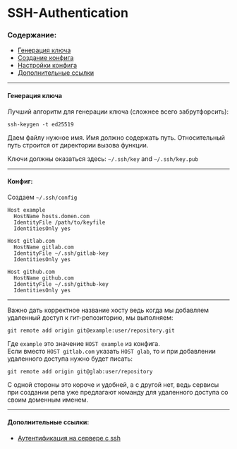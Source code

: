 # SSH-Аuthentication
### Содержание:
  - [Генерация ключа](#keygen)
  - [Создание конфига](#config)
  - [Настройки конфига](#settings)
  - [Дополнительные ссылки](#links)
---

#### <a name='keygen'></a> Генерация ключа
Лучший алгоритм для генерации ключа (сложнее всего забрутфорсить):
```
ssh-keygen -t ed25519
```
Даем файлу нужное имя. Имя должно содержать путь.
Относительный путь строится от директории вызова функции.

Ключи должны оказаться здесь: `~/.ssh/key` and `~/.ssh/key.pub`

---

#### <a name='config'></a> Конфиг:

Создаем `~/.ssh/config`
```
Host example
  HostName hosts.domen.com
  IdentityFile /path/to/keyfile
  IdentitiesOnly yes

Host gitlab.com
  HostName gitlab.com
  IdentityFile ~/.ssh/gitlab-key
  IdentitiesOnly yes

Host github.com
  HostName github.com
  IdentityFile ~/.ssh/github-key
  IdentitiesOnly yes
``` 
---
<a name='settings'></a>
Важно дать корректное название хосту ведь когда мы добавляем
удаленный доступ к гит-репозиторию, мы выполняем:

```git remote add origin git@example:user/repository.git```

Где `example` это значение `HOST example` из конфига.<br>
Eсли вместо `HOST gitlab.com` указать `HOST glab`, то и при добавлении удаленного
доступа нужно будет писать:

```git remote add origin git@glab:user/repository```

С одной стороны это короче и удобней, а с другой нет, 
ведь сервисы при создании репа уже предлагают
команду для удаленного доступа со своим доменным именем.

---
#### <a name='links'></a> Дополнительные ссылки:
  - [Аутентификация на сервере с ssh](https://www.youtube.com/watch?v=IVHv3eVQa14)
